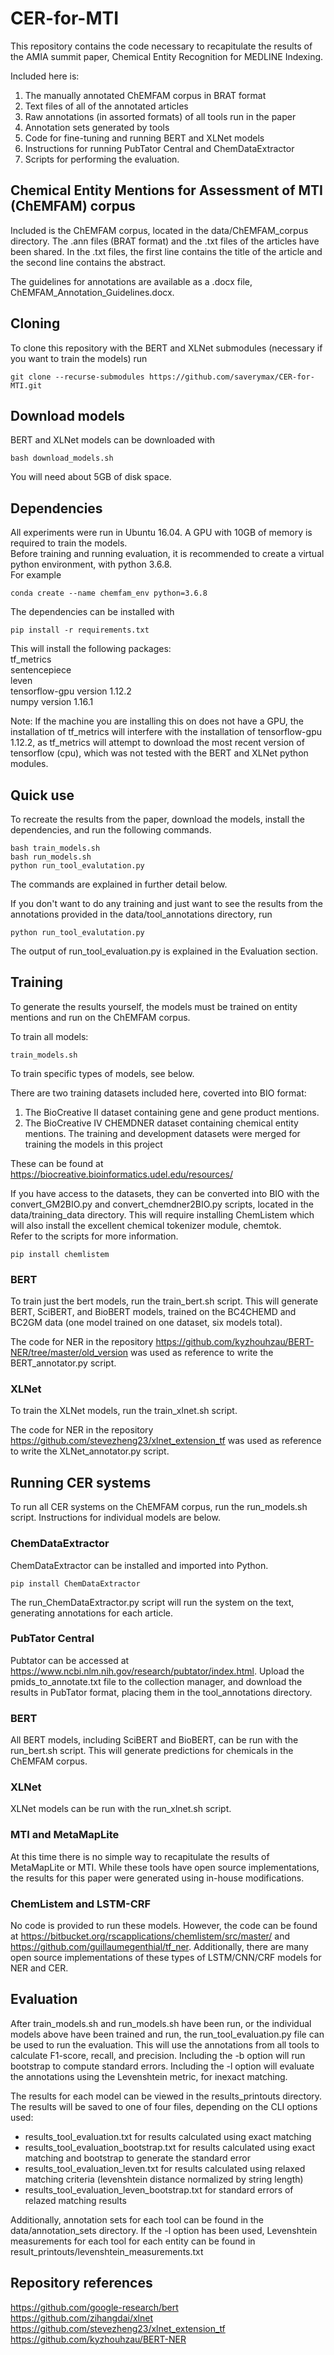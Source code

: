 # CER-for-MTI

This repository contains the code necessary to recapitulate the results of the AMIA summit paper, Chemical Entity Recognition for MEDLINE Indexing.   

Included here is:   
1. The manually annotated ChEMFAM corpus in BRAT format 
2. Text files of all of the annotated articles
3. Raw annotations (in assorted formats) of all tools run in the paper 
4. Annotation sets generated by tools
5. Code for fine-tuning and running BERT and XLNet models
6. Instructions for running PubTator Central and ChemDataExtractor
7. Scripts for performing the evaluation. 

## Chemical Entity Mentions for Assessment of MTI (ChEMFAM) corpus
Included is the ChEMFAM corpus, located in the data/ChEMFAM_corpus directory. The .ann files (BRAT format) and the .txt files of the articles have been shared. In the .txt files, the first line contains the title of the article and the second line contains the abstract.   

The guidelines for annotations are available as a .docx file, ChEMFAM_Annotation_Guidelines.docx.

## Cloning
To clone this repository with the BERT and XLNet submodules (necessary if you want to train the models) run
```
git clone --recurse-submodules https://github.com/saverymax/CER-for-MTI.git
```

## Download models
BERT and XLNet models can be downloaded with 
```
bash download_models.sh
```
You will need about 5GB of disk space. 

## Dependencies
All experiments were run in Ubuntu 16.04. A GPU with 10GB of memory is required to train the models.  
Before training and running evaluation, it is recommended to create a virtual python environment, with python 3.6.8.   
For example 
```
conda create --name chemfam_env python=3.6.8
```
The dependencies can be installed with 
```
pip install -r requirements.txt
```
This will install the following packages:   
tf_metrics      
sentencepiece   
leven   
tensorflow-gpu version 1.12.2   
numpy version 1.16.1   

Note: If the machine you are installing this on does not have a GPU, the installation of tf_metrics will interfere with the installation of tensorflow-gpu 1.12.2, as tf_metrics will attempt to download the most recent version of tensorflow (cpu), which was not tested with the BERT and XLNet python modules.  

## Quick use

To recreate the results from the paper, download the models, install the dependencies, and run the following commands.
```
bash train_models.sh
bash run_models.sh
python run_tool_evalutation.py
```

The commands are explained in further detail below.   

If you don't want to do any training and just want to see the results from the annotations provided in the data/tool_annotations directory, run 
```
python run_tool_evalutation.py
```
The output of run_tool_evaluation.py is explained in the Evaluation section.

## Training
To generate the results yourself, the models must be trained on entity mentions and run on the ChEMFAM corpus.    

To train all models:
```
train_models.sh 
```
To train specific types of models, see below.   

There are two training datasets included here, coverted into BIO format: 
1. The BioCreative II dataset containing gene and gene product mentions.
2. The BioCreative IV CHEMDNER dataset containing chemical entity mentions. The training and development datasets were merged for training the models in this project   

These can be found at https://biocreative.bioinformatics.udel.edu/resources/   
   
If you have access to the datasets, they can be converted into BIO with the convert_GM2BIO.py and convert_chemdner2BIO.py scripts, located in the data/training_data directory. This will require installing ChemListem which will also install the excellent chemical tokenizer module, chemtok.    
Refer to the scripts for more information.
```
pip install chemlistem
```

### BERT
To train just the bert models, run the train_bert.sh script. This will generate BERT, SciBERT, and BioBERT models, trained on the BC4CHEMD and BC2GM data (one model trained on one dataset, six models total).   

The code for NER in the repository https://github.com/kyzhouhzau/BERT-NER/tree/master/old_version was used as reference to write the BERT_annotator.py script.
### XLNet

To train the XLNet models, run the train_xlnet.sh script.   

The code for NER in the repository https://github.com/stevezheng23/xlnet_extension_tf was used as reference to write the XLNet_annotator.py script.

## Running CER systems
 To run all CER systems on the ChEMFAM corpus, run the run_models.sh script. Instructions for individual models are below.

### ChemDataExtractor 
ChemDataExtractor can be installed and imported into Python. 
```
pip install ChemDataExtractor
```
The run_ChemDataExtractor.py script will run the system on the text, generating annotations for each article.    

### PubTator Central
Pubtator can be accessed at https://www.ncbi.nlm.nih.gov/research/pubtator/index.html. Upload the pmids_to_annotate.txt file to the collection manager, and download the results in PubTator format, placing them in the tool_annotations directory. 

### BERT
All BERT models, including SciBERT and BioBERT, can be run with the run_bert.sh script. This will generate predictions for chemicals in the ChEMFAM corpus.

### XLNet
XLNet models can be run with the run_xlnet.sh script.

### MTI and MetaMapLite
At this time there is no simple way to recapitulate the results of MetaMapLite or MTI. While these tools have open source implementations, the results for this paper were generated using in-house modifications.  

### ChemListem and LSTM-CRF
No code is provided to run these models. However, the code can be found at https://bitbucket.org/rscapplications/chemlistem/src/master/ and https://github.com/guillaumegenthial/tf_ner. Additionally, there are many open source implementations of these types of LSTM/CNN/CRF models for NER and CER.

## Evaluation
After train_models.sh and run_models.sh have been run, or the individual models above have been trained and run, the run_tool_evaluation.py file can be used to run the evaluation. This will use the annotations from all tools to calculate F1-score, recall, and precision. Including the -b option will run bootstrap to compute standard errors. Including the -l option will evaluate the annotations using the Levenshtein metric, for inexact matching.   

The results for each model can be viewed in the results_printouts directory. The results will be saved to one of four files, depending on the CLI options used:   
* results_tool_evaluation.txt for results calculated using exact matching   
* results_tool_evaluation_bootstrap.txt for results calculated using exact matching and bootstrap to generate the standard error    
* results_tool_evaluation_leven.txt for results calculated using relaxed matching criteria (levenshtein distance normalized by string length)   
* results_tool_evaluation_leven_bootstrap.txt for standard errors of relazed matching results      

Additionally, annotation sets for each tool can be found in the data/annotation_sets directory. If the -l option has been used, Levenshtein measurements for each tool for each entity can be found in result_printouts/levenshtein_measurements.txt

## Repository references
https://github.com/google-research/bert   
https://github.com/zihangdai/xlnet   
https://github.com/stevezheng23/xlnet_extension_tf   
https://github.com/kyzhouhzau/BERT-NER   
